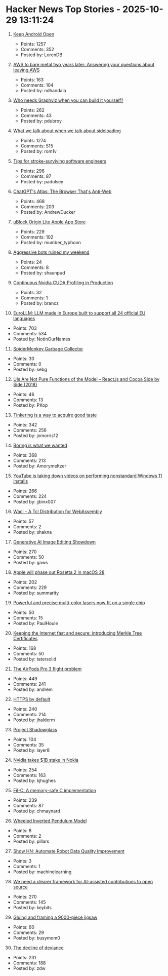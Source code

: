 # Hacker News Top Stories - 2025-10-29 13:11:24

1. [Keep Android Open](http://keepandroidopen.org/)
   - Points: 1257
   - Comments: 352
   - Posted by: LorenDB

2. [AWS to bare metal two years later: Answering your questions about leaving AWS](https://oneuptime.com/blog/post/2025-10-29-aws-to-bare-metal-two-years-later/view)
   - Points: 163
   - Comments: 104
   - Posted by: ndhandala

3. [Who needs Graphviz when you can build it yourself?](https://spidermonkey.dev/blog/2025/10/28/iongraph-web.html)
   - Points: 262
   - Comments: 43
   - Posted by: pdubroy

4. [What we talk about when we talk about sideloading](https://f-droid.org/2025/10/28/sideloading.html)
   - Points: 1274
   - Comments: 515
   - Posted by: rom1v

5. [Tips for stroke-surviving software engineers](https://blog.j11y.io/2025-10-29_stroke_tips_for_engineers/)
   - Points: 296
   - Comments: 87
   - Posted by: padolsey

6. [ChatGPT's Atlas: The Browser That's Anti-Web](https://www.anildash.com//2025/10/22/atlas-anti-web-browser/)
   - Points: 468
   - Comments: 203
   - Posted by: AndrewDucker

7. [uBlock Origin Lite Apple App Store](https://apps.apple.com/in/app/ublock-origin-lite/id6745342698)
   - Points: 229
   - Comments: 102
   - Posted by: mumber_typhoon

8. [Aggressive bots ruined my weekend](https://herman.bearblog.dev/agressive-bots/)
   - Points: 24
   - Comments: 8
   - Posted by: shaunpud

9. [Continuous Nvidia CUDA Profiling in Production](https://www.polarsignals.com/blog/posts/2025/10/22/gpu-profiling)
   - Points: 32
   - Comments: 1
   - Posted by: brancz

10. [EuroLLM: LLM made in Europe built to support all 24 official EU languages](https://eurollm.io/)
   - Points: 703
   - Comments: 534
   - Posted by: NotInOurNames

11. [SpiderMonkey Garbage Collector](https://firefox-source-docs.mozilla.org/js/gc.html)
   - Points: 30
   - Comments: 0
   - Posted by: sebg

12. [UIs Are Not Pure Functions of the Model – React.js and Cocoa Side by Side (2018)](https://blog.metaobject.com/2018/12/uis-are-not-pure-functions-of-model.html)
   - Points: 46
   - Comments: 13
   - Posted by: PKop

13. [Tinkering is a way to acquire good taste](https://seated.ro/blog/tinkering-a-lost-art)
   - Points: 342
   - Comments: 256
   - Posted by: jxmorris12

14. [Boring is what we wanted](https://512pixels.net/2025/10/boring-is-what-we-wanted/)
   - Points: 368
   - Comments: 213
   - Posted by: Amorymeltzer

15. [YouTube is taking down videos on performing nonstandard Windows 11 installs](https://old.reddit.com/r/DataHoarder/comments/1oiz0v0/youtube_is_taking_down_videos_on_performing/)
   - Points: 266
   - Comments: 224
   - Posted by: jjbinx007

16. [Wacl – A Tcl Distribution for WebAssembly](https://github.com/ecky-l/wacl)
   - Points: 57
   - Comments: 2
   - Posted by: shakna

17. [Generative AI Image Editing Showdown](https://genai-showdown.specr.net/image-editing)
   - Points: 270
   - Comments: 50
   - Posted by: gaws

18. [Apple will phase out Rosetta 2 in macOS 28](https://developer.apple.com/documentation/apple-silicon/about-the-rosetta-translation-environment)
   - Points: 202
   - Comments: 229
   - Posted by: summarity

19. [Powerful and precise multi-color lasers now fit on a single chip](https://phys.org/news/2025-10-powerful-precise-multi-lasers-chip.html)
   - Points: 50
   - Comments: 15
   - Posted by: PaulHoule

20. [Keeping the Internet fast and secure: introducing Merkle Tree Certificates](https://blog.cloudflare.com/bootstrap-mtc/)
   - Points: 168
   - Comments: 50
   - Posted by: tatersolid

21. [The AirPods Pro 3 flight problem](https://basicappleguy.com/basicappleblog/the-airpods-pro-3-flight-problem)
   - Points: 449
   - Comments: 241
   - Posted by: andrem

22. [HTTPS by default](https://security.googleblog.com/2025/10/https-by-default.html)
   - Points: 240
   - Comments: 214
   - Posted by: jhalderm

23. [Project Shadowglass](https://shadowglassgame.com)
   - Points: 104
   - Comments: 35
   - Posted by: layer8

24. [Nvidia takes $1B stake in Nokia](https://www.cnbc.com/2025/10/28/nvidia-nokia-ai.html)
   - Points: 254
   - Comments: 163
   - Posted by: kjhughes

25. [Fil-C: A memory-safe C implementation](https://lwn.net/SubscriberLink/1042938/658ade3768dd4758/)
   - Points: 239
   - Comments: 87
   - Posted by: chmaynard

26. [Wheeled Inverted Pendulum Model](https://scaron.info/robotics/wheeled-inverted-pendulum-model.html)
   - Points: 8
   - Comments: 2
   - Posted by: pillars

27. [Show HN: Automate Robot Data Quality Improvement](https://github.com/RoboticsData/score_lerobot_episodes)
   - Points: 3
   - Comments: 1
   - Posted by: machinelearning

28. [We need a clearer framework for AI-assisted contributions to open source](https://samsaffron.com/archive/2025/10/27/your-vibe-coded-slop-pr-is-not-welcome)
   - Points: 270
   - Comments: 145
   - Posted by: keybits

29. [Gluing and framing a 9000-piece jigsaw](https://river.me/blog/puzzle-glue-9000/)
   - Points: 60
   - Comments: 29
   - Posted by: busymom0

30. [The decline of deviance](https://www.experimental-history.com/p/the-decline-of-deviance)
   - Points: 231
   - Comments: 188
   - Posted by: zdw

